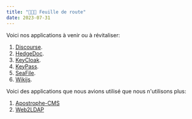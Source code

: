 ```yaml
---
title: "🚥👷📍 Feuille de route"
date: 2023-07-31
---
```


Voici nos applications à venir ou à révitaliser:
1. [Discourse](/notes/apps/discourse).
2. [HedgeDoc](/notes/apps/hedgedoc).
3. [KeyCloak](/notes/apps/keycloak).
4. [KeyPass](/notes/apps/keypass).
5. [SeaFile](/notes/apps/seafile).
6. [Wikijs](/notes/apps/wikijs).

Voici des applications que nous avions utilisé que nous n'utilisons plus:

1. [Apostrophe-CMS](notes/apps/apostrophe)
2. [Web2LDAP](/notes/apps/web2ldap)